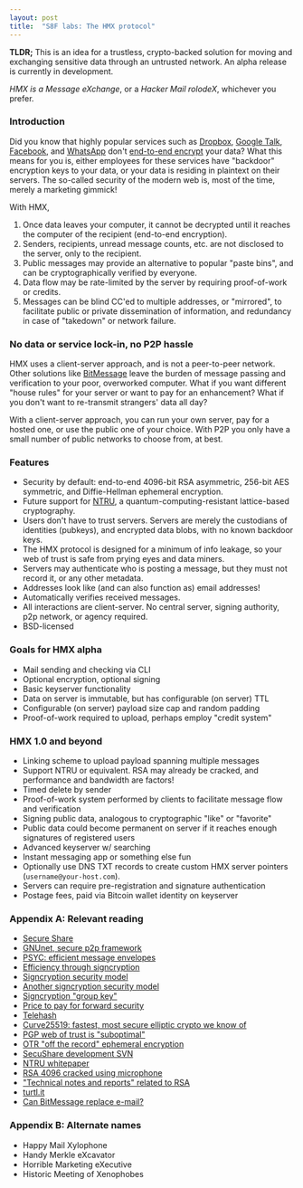 ```yaml
---
layout: post
title:  "S8F labs: The HMX protocol"
---
```


**TLDR;** This is an idea for a trustless, crypto-backed
solution for moving and exchanging sensitive data through an untrusted network.
An alpha release is currently in development.

_HMX is a Message eXchange_, or a _Hacker Mail rolodeX_, whichever you prefer.

### Introduction

Did you know that highly popular services such as
[Dropbox](https://www.dropbox.com/), [Google Talk](http://www.google.com/hangouts/),
[Facebook](https://www.facebook.com/), and
[WhatsApp](http://www.whatsapp.com/faq/general/21864047) don't
[end-to-end encrypt](http://en.wikipedia.org/wiki/End-to-end_encryption) your
data? What this means for you is, either employees for these services have "backdoor"
encryption keys to your data, or your data is residing in plaintext on their
servers. The so-called security of the modern web is, most of the time, merely a
marketing gimmick!

With HMX,

1. Once data leaves your computer, it cannot be decrypted until it reaches the
   computer of the recipient (end-to-end encryption).
2. Senders, recipients, unread message counts, etc. are not disclosed to the server,
   only to the recipient.
3. Public messages may provide an alternative to popular "paste bins", and
   can be cryptographically verified by everyone.
4. Data flow may be rate-limited by the server by requiring proof-of-work or credits.
5. Messages can be blind CC'ed to multiple addresses, or "mirrored", to facilitate
   public or private dissemination of information, and redundancy in case of
   "takedown" or network failure.

### No data or service lock-in, no P2P hassle

HMX uses a client-server approach, and is not a peer-to-peer network. Other
solutions like [BitMessage](https://bitmessage.org/) leave the burden of message
passing and verification to your poor, overworked computer. What if you want
different "house rules" for your server or want to pay for an enhancement? What
if you don't want to re-transmit strangers' data all day?

With a client-server approach, you can run your own server, pay for a hosted one,
or use the public one of your choice. With P2P you only have a small number of
public networks to choose from, at best.

### Features

- Security by default: end-to-end 4096-bit RSA asymmetric, 256-bit AES symmetric, and Diffie-Hellman ephemeral encryption.
- Future support for [NTRU](http://en.wikipedia.org/wiki/NTRU), a quantum-computing-resistant lattice-based cryptography.
- Users don't have to trust servers. Servers are merely the custodians of identities (pubkeys), and encrypted data blobs, with no known backdoor keys.
- The HMX protocol is designed for a minimum of info leakage, so your web of trust is safe from prying eyes and data miners.
- Servers may authenticate who is posting a message, but they must not record it, or any other metadata.
- Addresses look like (and can also function as) email addresses!
- Automatically verifies received messages.
- All interactions are client-server. No central server, signing authority,
  p2p network, or agency required.
- BSD-licensed

### Goals for HMX alpha

- Mail sending and checking via CLI
- Optional encryption, optional signing
- Basic keyserver functionality
- Data on server is immutable, but has configurable (on server) TTL
- Configurable (on server) payload size cap and random padding
- Proof-of-work required to upload, perhaps employ "credit system"

### HMX 1.0 and beyond

- Linking scheme to upload payload spanning multiple messages
- Support NTRU or equivalent. RSA may already be cracked, and performance and bandwidth are factors!
- Timed delete by sender
- Proof-of-work system performed by clients to facilitate message flow and verification
- Signing public data, analogous to cryptographic "like" or "favorite"
- Public data could become permanent on server if it reaches enough signatures of registered users
- Advanced keyserver w/ searching
- Instant messaging app or something else fun
- Optionally use DNS TXT records to create custom HMX server pointers (`username@your-host.com`).
- Servers can require pre-registration and signature authentication
- Postage fees, paid via Bitcoin wallet identity on keyserver

### Appendix A: Relevant reading

- [Secure Share](http://secushare.org/)
- [GNUnet, secure p2p framework](https://gnunet.org/)
- [PSYC: efficient message envelopes](http://about.psyc.eu/)
- [Efficiency through signcryption](http://en.wikipedia.org/wiki/Signcryption)
- [Signcryption security model](http://onlinelibrary.wiley.com/doi/10.1002/sec.836/abstract)
- [Another signcryption security model](http://coitweb.uncc.edu/~yzheng/publications/files/BaekSteifeldZheng-fsps-joc-bsz-261206.pdf)
- [Signcryption "group key"](http://www.cs.bham.ac.uk/~mdr/teaching/modules04/security/students/SS3/Introduction%20to%20Signcryption.htm)
- [Price to pay for forward security](http://nmav.gnutls.org/2011/12/price-to-pay-for-perfect-forward.html)
- [Telehash](https://www.adayinthelifeof.nl/2013/11/12/telehash-an-encrypted-p2p-network-for-your-apps/)
- [Curve25519: fastest, most secure elliptic crypto we know of](https://gnunet.org/curve25519)
- [PGP web of trust is "suboptimal"](https://lists.torproject.org/pipermail/tor-talk/2013-September/030235.html)
- [OTR "off the record" ephemeral encryption](http://about.psyc.eu/OTR)
- [SecuShare development SVN](https://gnunet.org/svn/gnunet/)
- [NTRU whitepaper](http://citeseerx.ist.psu.edu/viewdoc/download?doi=10.1.1.25.8422&rep=rep1&type=pdf)
- [RSA 4096 cracked using microphone](http://www.forbes.com/sites/timworstall/2013/12/21/researchers-break-rsa-4096-encryption-with-just-a-microphone-and-a-couple-of-emails/)
- ["Technical notes and reports" related to RSA](http://www.emc.com/emc-plus/rsa-labs/historical/technical-notes-and-reports.htm)
- [turtl.it](https://turtl.it/)
- [Can BitMessage replace e-mail?](http://letstalkbitcoin.com/can-bitmessage-replace-email/)

### Appendix B: Alternate names

- Happy Mail Xylophone
- Handy Merkle eXcavator
- Horrible Marketing eXecutive
- Historic Meeting of Xenophobes
